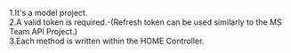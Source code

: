 1.It's a model project.     
2.A valid token is required.-(Refresh token can be used similarly to the MS Team API Project.)      
3.Each method is written within the HOME Controller.        
